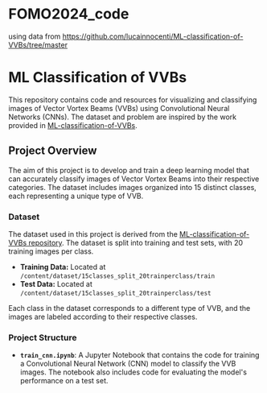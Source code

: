 # FOMO2024_code

using data from https://github.com/lucainnocenti/ML-classification-of-VVBs/tree/master

# ML Classification of VVBs

This repository contains code and resources for visualizing and classifying images of Vector Vortex Beams (VVBs) using Convolutional Neural Networks (CNNs). The dataset and problem are inspired by the work provided in [ML-classification-of-VVBs](https://github.com/lucainnocenti/ML-classification-of-VVBs/tree/master).

## Project Overview

The aim of this project is to develop and train a deep learning model that can accurately classify images of Vector Vortex Beams into their respective categories. The dataset includes images organized into 15 distinct classes, each representing a unique type of VVB.

### Dataset

The dataset used in this project is derived from the [ML-classification-of-VVBs repository](https://github.com/lucainnocenti/ML-classification-of-VVBs/tree/master). The dataset is split into training and test sets, with 20 training images per class.

- **Training Data:** Located at `/content/dataset/15classes_split_20trainperclass/train`
- **Test Data:** Located at `/content/dataset/15classes_split_20trainperclass/test`

Each class in the dataset corresponds to a different type of VVB, and the images are labeled according to their respective classes.

### Project Structure

- **`train_cnn.ipynb`**: A Jupyter Notebook that contains the code for training a Convolutional Neural Network (CNN) model to classify the VVB images. The notebook also includes code for evaluating the model's performance on a test set.


